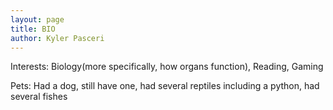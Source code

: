 ```yaml
---
layout: page
title: BIO
author: Kyler Pasceri
---
```



Interests: Biology(more specifically, how organs function), Reading, Gaming

Pets: Had a dog, still have one, had several reptiles including a python, had several fishes
